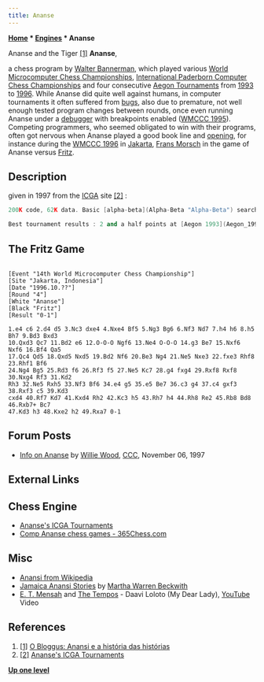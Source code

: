```yaml
---
title: Ananse
---
```

**[Home](Home "Home") * [Engines](Engines "Engines") * Ananse**

[](http://obloggus.blogspot.com/2012/02/anansi-e-historia-das-historias.html) Ananse and the Tiger <a id="cite-note-1" href="#cite-ref-1">[1]</a>
**Ananse**,

a chess program by [Walter Bannerman](Walter_Bannerman "Walter Bannerman"), which played various [World Microcomputer Chess Championships](World_Microcomputer_Chess_Championship "World Microcomputer Chess Championship"), [International Paderborn Computer Chess Championships](IPCCC "IPCCC") and four consecutive [Aegon Tournaments](Aegon_Tournaments "Aegon Tournaments") from [1993](Aegon_1993 "Aegon 1993") to [1996](Aegon_1996 "Aegon 1996").
While Ananse did quite well against humans, in computer tournaments it often suffered from [bugs](Engine_Testing#bugs "Engine Testing"), also due to premature, not well enough tested program changes between rounds, once even running Ananse under a [debugger](Debugging "Debugging") with breakpoints enabled ([WMCCC 1995](WMCCC_1995 "WMCCC 1995")). Competing programmers, who seemed obligated to win with their programs, often got nervous when Ananse played a good book line and [opening](Opening "Opening"), for instance during the [WMCCC 1996](WMCCC_1996 "WMCCC 1996") in [Jakarta](https://en.wikipedia.org/wiki/Jakarta), [Frans Morsch](Frans_Morsch "Frans Morsch") in the game of Ananse versus [Fritz](Fritz "Fritz").

## Description

given in 1997 from the [ICGA](ICGA "ICGA") site <a id="cite-note-2" href="#cite-ref-2">[2]</a> :

```C++
200K code, 62K data. Basic [alpha-beta](Alpha-Beta "Alpha-Beta") search with several special routines providing a 'human touch'. Plays very much like a human player, even in the middle game. Search depth : 6 to 15 ply. No hash tables.

```

```C++
Best tournament results : 2 and a half points at [Aegon 1993](Aegon_1993 "Aegon 1993") and 2 points at [Aegon 1994](Aegon_1994 "Aegon 1994"), plus several misses in [Jakarta '96](WMCCC_1996 "WMCCC 1996") (due to bugs) and a good game against Fritz 4. The current version is the best ever. Many improvements with the help of participants in Geneva the last 2 human tournaments in Geneva, where Ananse was the only participating program. 

```

## The Fritz Game

```

[Event "14th World Microcomputer Chess Championship"]
[Site "Jakarta, Indonesia"]
[Date "1996.10.??"]
[Round "4"]
[White "Ananse"]
[Black "Fritz"]
[Result "0-1"]

1.e4 c6 2.d4 d5 3.Nc3 dxe4 4.Nxe4 Bf5 5.Ng3 Bg6 6.Nf3 Nd7 7.h4 h6 8.h5 Bh7 9.Bd3 Bxd3 
10.Qxd3 Qc7 11.Bd2 e6 12.O-O-O Ngf6 13.Ne4 O-O-O 14.g3 Be7 15.Nxf6 Nxf6 16.Bf4 Qa5 
17.Qc4 Qd5 18.Qxd5 Nxd5 19.Bd2 Nf6 20.Be3 Ng4 21.Ne5 Nxe3 22.fxe3 Rhf8 23.Rhf1 Bf6 
24.Ng4 Bg5 25.Rd3 f6 26.Rf3 f5 27.Ne5 Kc7 28.g4 fxg4 29.Rxf8 Rxf8 30.Nxg4 Rf3 31.Kd2 
Rh3 32.Ne5 Rxh5 33.Nf3 Bf6 34.e4 g5 35.e5 Be7 36.c3 g4 37.c4 gxf3 38.Rxf3 c5 39.Kd3 
cxd4 40.Rf7 Kd7 41.Kxd4 Rh2 42.Kc3 h5 43.Rh7 h4 44.Rh8 Re2 45.Rb8 Bd8 46.Rxb7+ Bc7 
47.Kd3 h3 48.Kxe2 h2 49.Rxa7 0-1

```

## Forum Posts

- [Info on Ananse](https://www.stmintz.com/ccc/index.php?id=11714) by [Willie Wood](Will_Singleton "Will Singleton"), [CCC](CCC "CCC"), November 06, 1997

## External Links

## Chess Engine

- [Ananse's ICGA Tournaments](https://www.game-ai-forum.org/icga-tournaments/program.php?id=30)
- [Comp Ananse chess games - 365Chess.com](https://www.365chess.com/players/Comp_Ananse)

## Misc

- [Anansi from Wikipedia](https://en.wikipedia.org/wiki/Anansi)
- [Jamaica Anansi Stories](http://www.sacred-texts.com/afr/jas/) by [Martha Warren Beckwith](https://en.wikipedia.org/wiki/Martha_Warren_Beckwith)
- [E. T. Mensah](Category:E._T._Mensah "Category:E. T. Mensah") and [The Tempos](https://en.wikipedia.org/wiki/E._T._Mensah#The_Tempos_and_later_career) - Daavi Loloto (My Dear Lady), [YouTube](https://en.wikipedia.org/wiki/YouTube) Video

## References

1. <a id="cite-ref-1" href="#cite-note-1">[1]</a> [O Bloggus: Anansi e a história das histórias](http://obloggus.blogspot.com/2012/02/anansi-e-historia-das-historias.html)
1. <a id="cite-ref-2" href="#cite-note-2">[2]</a> [Ananse's ICGA Tournaments](https://www.game-ai-forum.org/icga-tournaments/program.php?id=30)

**[Up one level](Engines "Engines")**

